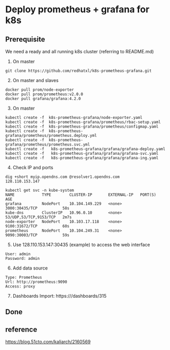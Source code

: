 # Deploy prometheus + grafana for k8s

## Prerequisite
We need a ready and all running k8s cluster (referring to README.md)

1. On master 
```
git clone https://github.com/redhatxl/k8s-prometheus-grafana.git
```

2. On master and slaves
```
docker pull prom/node-exporter
docker pull prom/prometheus:v2.0.0
docker pull grafana/grafana:4.2.0
```

3. On master
```
kubectl create -f  k8s-prometheus-grafana/node-exporter.yaml 
kubectl create -f  k8s-prometheus-grafana/prometheus/rbac-setup.yaml
kubectl create -f  k8s-prometheus-grafana/prometheus/configmap.yaml 
kubectl create -f  k8s-prometheus-grafana/prometheus/prometheus.deploy.yml 
kubectl create -f  k8s-prometheus-grafana/prometheus/prometheus.svc.yml 
kubectl create -f   k8s-prometheus-grafana/grafana/grafana-deploy.yaml
kubectl create -f   k8s-prometheus-grafana/grafana/grafana-svc.yaml
kubectl create -f   k8s-prometheus-grafana/grafana/grafana-ing.yaml
```

4. Check IP and ports
```
dig +short myip.opendns.com @resolver1.opendns.com
128.110.153.147

kubectl get svc -n kube-system
NAME            TYPE        CLUSTER-IP       EXTERNAL-IP   PORT(S)                  AGE
grafana         NodePort    10.104.149.229   <none>        3000:30435/TCP           58s
kube-dns        ClusterIP   10.96.0.10       <none>        53/UDP,53/TCP,9153/TCP   2m7s
node-exporter   NodePort    10.103.17.118    <none>        9100:31672/TCP           60s
prometheus      NodePort    10.104.249.31    <none>        9090:30003/TCP           59s
```

5. Use 128.110.153.147:30435 (example) to access the web interface
```
User: admin
Password: admin
```

6. Add data source
```
Type: Prometheus
Url: http://prometheus:9090
Access: proxy
```

7. Dashboards Import: https:///dashboards/315

## Done

## reference
https://blog.51cto.com/kaliarch/2160569
